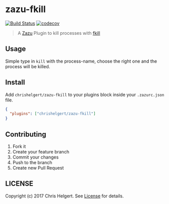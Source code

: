# zazu-fkill

[![Build Status](https://travis-ci.org/chrishelgert/zazu-fkill.svg?branch=master)](https://travis-ci.org/chrishelgert/zazu-fkill)
[![codecov](https://codecov.io/gh/chrishelgert/zazu-fkill/branch/master/graph/badge.svg)](https://codecov.io/gh/chrishelgert/zazu-fkill)

> A [Zazu](https://github.com/tinytacoteam/zazu) Plugin to kill processes with [fkill](https://github.com/sindresorhus/fkill)

## Usage

Simple type in `kill` with the process-name, choose the right one and the process will be killed.

<!-- ![screenshot](./screenshot.png) -->

## Install

Add `chrishelgert/zazu-fkill` to your plugins block inside your `.zazurc.json` file.

```json
{
  "plugins": ["chrishelgert/zazu-fkill"]
}
```

## Contributing

1. Fork it
2. Create your feature branch
3. Commit your changes
4. Push to the branch
5. Create new Pull Request

## LICENSE

Copyright (c) 2017 Chris Helgert. See [License](./LICENSE) for details.
